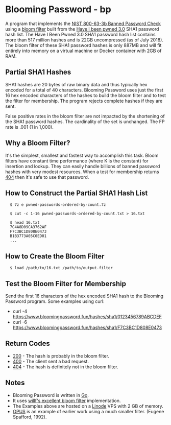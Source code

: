 # Blooming Password - bp

A program that implements the [NIST 800-63-3b Banned Password Check](https://nvlpubs.nist.gov/nistpubs/SpecialPublications/NIST.SP.800-63b.pdf) using a [bloom filter](https://dl.acm.org/citation.cfm?doid=362686.362692) built from the [Have I been pwned 3.0](https://haveibeenpwned.com/Passwords) SHA1 password hash list. The Have I Been Pwned 3.0 SHA1 password hash list contains more than 517 million hashes and is 22GB uncompressed (as of July 2018). The bloom filter of these SHA1 password hashes is only 887MB and will fit entirely into memory on a virtual machine or Docker container with 2GB of RAM.

## Partial SHA1 Hashes

SHA1 hashes are 20 bytes of raw binary data and thus typically hex encoded for a total of 40 characters. Blooming Password uses just the first 16 hex encoded characters of the hashes to build the bloom filter and to test the filter for membership. The program rejects complete hashes if they are sent.

False positive rates in the bloom filter are not impacted by the shortening of the SHA1 password hashes. The cardinality of the set is unchanged. The FP rate is .001 (1 in 1,000).

## Why a Bloom Filter?

It's the simplest, smallest and fastest way to accomplish this task. Bloom filters have constant time performance (where K is the constant) for insertion and lookup. They can easily handle billions of banned password hashes with very modest resources. When a test for membership returns [404](https://www.bloomingpassword.fun/hashes/sha1/0123456789ABCDEF) then it's safe to use that password.

## How to Construct the Partial SHA1 Hash List

```
  $ 7z e pwned-passwords-ordered-by-count.7z

  $ cut -c 1-16 pwned-passwords-ordered-by-count.txt > 16.txt

  $ head 16.txt 
  7C4A8D09CA3762AF
  F7C3BC1D808E0473
  B1B3773A05C0ED01
  ...
```

## How to Create the Bloom Filter

```
  $ load /path/to/16.txt /path/to/output.filter
```

## Test the Bloom Filter for Membership

Send the first 16 characters of the hex encoded SHA1 hash to the Blooming Password program. Some examples using curl:

  * curl -4 https://www.bloomingpassword.fun/hashes/sha1/0123456789ABCDEF
  * curl -6 https://www.bloomingpassword.fun/hashes/sha1/F7C3BC1D808E0473

## Return Codes

  * [200](https://www.bloomingpassword.fun/hashes/sha1/F7C3BC1D808E0473) - The hash is probably in the bloom filter.
  * [400](https://www.bloomingpassword.fun/hashes/sha1/PASSWORD) - The client sent a bad request.
  * [404](https://www.bloomingpassword.fun/hashes/sha1/0123456789ABCDEF) - The hash is definitely not in the bloom filter.

## Notes

  * Blooming Password is written in [Go](https://golang.org).
  * It uses [willf's excellent bloom filter](https://github.com/willf/bloom) implementation.
  * The Examples above are hosted on a [Linode](http://linode.com/) VPS with 2 GB of memory.
  * [OPUS](https://dl.acm.org/citation.cfm?id=134593) is an example of earlier work using a much smaller filter. (Eugene Spafford, 1992).
